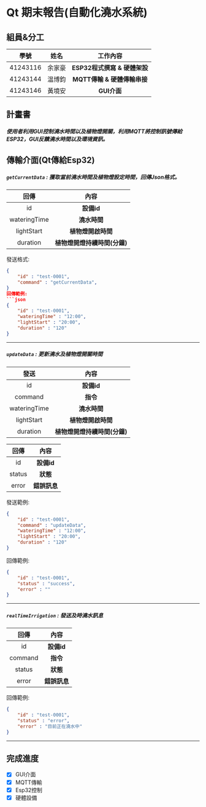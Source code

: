 # Qt 期末報告(自動化澆水系統)

## 組員&分工

| 學號  | 姓名 | **工作內容** |
| :--: | :--: | :--: |
| 41243116  | 余家豪 | **ESP32程式撰寫 & 硬體架設** |
| 41243144  | 温博鈞 | **MQTT傳輸 & 硬體傳輸串接** |
| 41243146  | 黃境安 | **GUI介面** |



## 計畫書

##### 使用者利用GUI控制澆水時間以及植物燈開關，利用MQTT將控制訊號傳給ESP32，GUI反饋澆水時間以及環境資訊。

## 傳輸介面(Qt傳給Esp32)

##### `getCurrentData` : 獲取當前澆水時間及植物燈設定時間，回傳Json格式。

| 回傳  | **內容** |
| :--: | :--: |
| id | **設備id** |
| wateringTime | **澆水時間** |
| lightStart | **植物燈開啟時間** |
| duration | **植物燈開燈持續時間(分鐘)** |

發送格式:
```json
{
    "id" : "test-0001",
    "command" : "getCurrentData",
}
回傳範例:
```json
{
    "id" : "test-0001",
    "wateringTime" : "12:00",
    "lightStart" : "20:00",
    "duration" : "120"
}
```

---

##### `updateData` : 更新澆水及植物燈開關時間
| 發送  | **內容** |
| :--: | :--: |
| id | **設備id** |
| command | **指令** |
| wateringTime | **澆水時間** |
| lightStart | **植物燈開啟時間** |
| duration | **植物燈開燈持續時間(分鐘)** |

| 回傳  | **內容** |
| :--: | :--: |
| id | **設備id** |
| status | **狀態** |
| error | **錯誤訊息** |

發送範例:
```json
{
    "id" : "test-0001",
    "command" : "updateData",
    "wateringTime" : "12:00",
    "lightStart" : "20:00",
    "duration" : "120"
}
```

回傳範例:
```json
{
    "id" : "test-0001",
    "status" : "success",
    "error" : ""
}
```

---
##### `realTimeIrrigation` : 發送及時澆水訊息
| 回傳  | **內容** |
| :--: | :--: |
| id | **設備id** |
| command | **指令** |
| status | **狀態** |
| error | **錯誤訊息** |

回傳範例:
```json
{
    "id" : "test-0001",
    "status" : "error",
    "error" : "目前正在澆水中"
}
```


---
## 完成進度

- [x] GUI介面
- [x] MQTT傳輸
- [x] Esp32控制
- [x] 硬體設備

